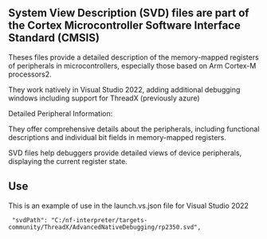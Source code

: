 ﻿## System View Description (SVD) files are part of the Cortex Microcontroller Software Interface Standard (CMSIS)

 Theses files provide a detailed description of the memory-mapped registers of peripherals in microcontrollers, especially those based on Arm Cortex-M processors2.

 They work natively in Visual Studio 2022, adding additional debugging windows including support for ThreadX (previously azure)


Detailed Peripheral Information:

They offer comprehensive details about the peripherals, including functional descriptions and individual bit fields in memory-mapped registers.

SVD files help debuggers provide detailed views of device peripherals, displaying the current register state.

## Use
This is an example of use in the launch.vs.json file for Visual Studio 2022

``` "svdPath": "C:/nf-interpreter/targets-community/ThreadX/AdvancedNativeDebugging/rp2350.svd",```


